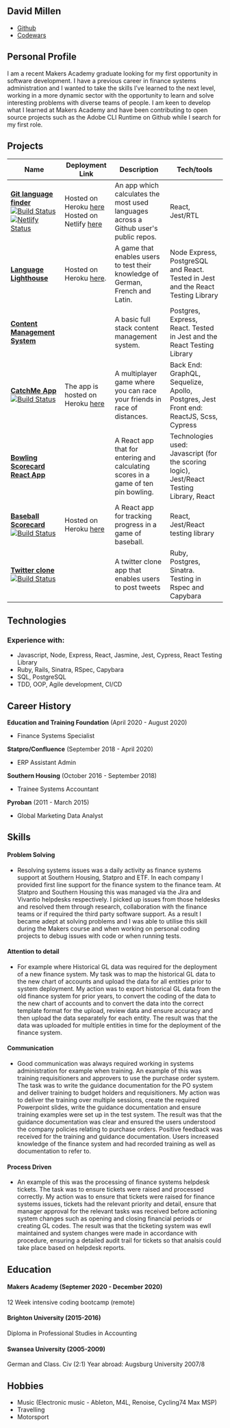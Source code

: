 ## David Millen
- [Github](https://github.com/dm-devtech)
- [Codewars](https://www.codewars.com/users/dm-devtech)

## Personal Profile
I am a recent Makers Academy graduate looking for my first opportunity in software development.  I have a previous career in finance systems administration and I wanted to take the skills I’ve learned to the next level, working in a more dynamic sector with the opportunity to learn and solve interesting problems with diverse teams of people.  I am keen to develop what I learned at Makers Academy and have been contributing to open source projects such as the Adobe CLI Runtime on Github while I search for my first role.
 
## Projects
| Name                                                                       | Deployment Link|Description                         | Tech/tools  |
| -------------------------------------------------------------------------- |----------------|------------------------------------| ----------- |
| [**Git language finder**](https://github.com/dm-devtech/git-language-finder) [![Build Status](https://travis-ci.com/dm-devtech/git-language-finder.svg?branch=main)](https://travis-ci.com/dm-devtech/git-language-finder) [![Netlify Status](https://api.netlify.com/api/v1/badges/b41cf0d5-f3dd-472a-9d8b-ac1a34743640/deploy-status)](https://app.netlify.com/sites/git-language-finder/deploys)| Hosted on Heroku [here](https://git-language-finder.herokuapp.com/) Hosted on Netlify [here](https://git-language-finder.netlify.app/) | An app which calculates the most used languages across a Github user's public repos.  | React, Jest/RTL |
| [**Language Lighthouse**](https://github.com/dm-devtech/language-lighthouse) | Hosted on Heroku [here](https://language-lighthouse.herokuapp.com/). | A game that enables users to test their knowledge of German, French and Latin.  | Node Express, PostgreSQL and React.  Tested in Jest and the React Testing Library |
| [**Content Management System**](https://github.com/dm-devtech/content-management) | | A basic full stack content management system.  | Postgres, Express, React.  Tested in Jest and the React Testing Library |
| [**CatchMe App**](https://github.com/dm-devtech/catchme-web) [![Build Status](https://travis-ci.com/gonzalober/catchme-web.svg?branch=main)](https://travis-ci.com/gonzalober/catchme-web) | The app is hosted on Heroku [here](https://appcatchme.herokuapp.com/) | A multiplayer game where you can race your friends in race of distances.  | Back End: GraphQL, Sequelize, Apollo, Postgres, Jest Front end: ReactJS, Scss, Cypress |
| [**Bowling Scorecard React App**](https://github.com/dm-devtech/Bowling-Scorecard-React) |  | A React app that for entering and calculating scores in a game of ten pin bowling. | Technologies used: Javascript (for the scoring logic), Jest/React Testing Library, React |
| [**Baseball Scorecard**](https://github.com/dm-devtech/Baseball-Scorecard_ReactApp) [![Build Status](https://travis-ci.com/dm-devtech/Baseball-Scorecard_ReactApp.svg?branch=main)](https://travis-ci.com/dm-devtech/Baseball-Scorecard_ReactApp) | Hosted on Heroku [here](https://baseball-scorecard.herokuapp.com/) | A React app for tracking progress in a game of baseball.   | React, Jest/React testing library |
| [**Twitter clone**](https://github.com/dm-devtech/ChitterChallenge) [![Build Status](https://www.travis-ci.com/dm-devtech/ChitterChallenge.svg?branch=master)](https://www.travis-ci.com/dm-devtech/ChitterChallenge) | | A twitter clone app that enables users to post tweets | Ruby, Postgres, Sinatra.  Testing in Rspec and Capybara |
 
## Technologies
### Experience with:
- Javascript, Node, Express, React, Jasmine, Jest, Cypress, React Testing Library
- Ruby, Rails, Sinatra, RSpec, Capybara 
- SQL, PostgreSQL
- TDD, OOP, Agile development, CI/CD

## Career History

**Education and Training Foundation** (April 2020 - August 2020)  
- Finance Systems Specialist

**Statpro/Confluence** (September 2018 - April 2020)
- ERP Assistant Admin

**Southern Housing** (October 2016 - September 2018)
- Trainee Systems Accountant

**Pyroban** (2011 - March 2015)
- Global Marketing Data Analyst

## Skills
#### Problem Solving
- Resolving systems issues was a daily activity as finance systems support at Southern Housing, Statpro and ETF.  In each company I provided first line support for the finance system to the finance team.  At Statpro and Southern Housing this was managed via the Jira and Vivantio helpdesks respectively.  I picked up issues from those heldesks and resolved them through research, collaboration with the finance teams or if required the third party software support.  As a result I became adept at solving problems and I was able to utilise this skill during the Makers course and when working on personal coding projects to debug issues with code or when running tests.  

#### Attention to detail
- For example where Historical GL data was required for the deployment of a new finance system.  My task was to map the historical GL data to the new chart of accounts and upload the data for all entities prior to system deployment.  My action was to export historical GL data from the old finance system for prior years, to convert the coding of the data to the new chart of accounts and to convert the data into the correct template format for the upload, review data and ensure accuracy and then upload the data separately for each entity.  The result was that the data was uploaded for multiple entities in time for the deployment of the finance system.

#### Communication
- Good communication was always required working in systems administration for example when training.  An example of this was training requisitioners and approvers to use the purchase order system.  The task was to write the guidance documentation for the PO system and deliver training to budget holders and requisitioners.  My action was to deliver the training over multiple sessions, create the required Powerpoint slides, write the guidance documentation and ensure training examples were set up in the test system.  The result was that the guidance documentation was clear and ensured the users understood the company policies relating to purchase orders.  Positive feedback was received for the training and guidance documentation.  Users increased knowledge of the finance system and had recorded training as well as documentation to refer to.

#### Process Driven
- An example of this was the processing of finance systems helpdesk tickets.  The task was to ensure tickets were raised and processed correctly.  My action was to ensure that tickets were raised for finance systems issues, tickets had the relevant priority and detail, ensure that manager approval for the relevant tasks was received before actioning system changes such as opening and closing financial periods or creating GL codes.  The result was that the ticketing system was ewll maintained and system changes were made in accordance with procedure, ensuring a detailed audit trail for tickets so that analsis could take place based on helpdesk  reports.  

## Education
#### Makers Academy (Septemer 2020 - December 2020)
12 Week intensive coding bootcamp (remote)

#### Brighton University (2015-2016)
Diploma in Professional Studies in Accounting

#### Swansea University (2005-2009)
German and Class. Civ (2:1)
Year abroad: Augsburg University 2007/8

## Hobbies
- Music (Electronic music - Ableton, M4L, Renoise, Cycling74 Max MSP)
- Travelling
- Motorsport
